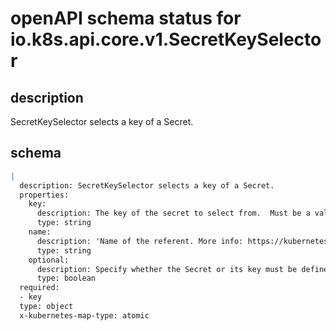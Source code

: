 # openAPI schema status for io.k8s.api.core.v1.SecretKeySelector

## description

SecretKeySelector selects a key of a Secret.

## schema

```yaml
|
  description: SecretKeySelector selects a key of a Secret.
  properties:
    key:
      description: The key of the secret to select from.  Must be a valid secret key.
      type: string
    name:
      description: 'Name of the referent. More info: https://kubernetes.io/docs/concepts/overview/working-with-objects/names/#names'
      type: string
    optional:
      description: Specify whether the Secret or its key must be defined
      type: boolean
  required:
  - key
  type: object
  x-kubernetes-map-type: atomic

```
